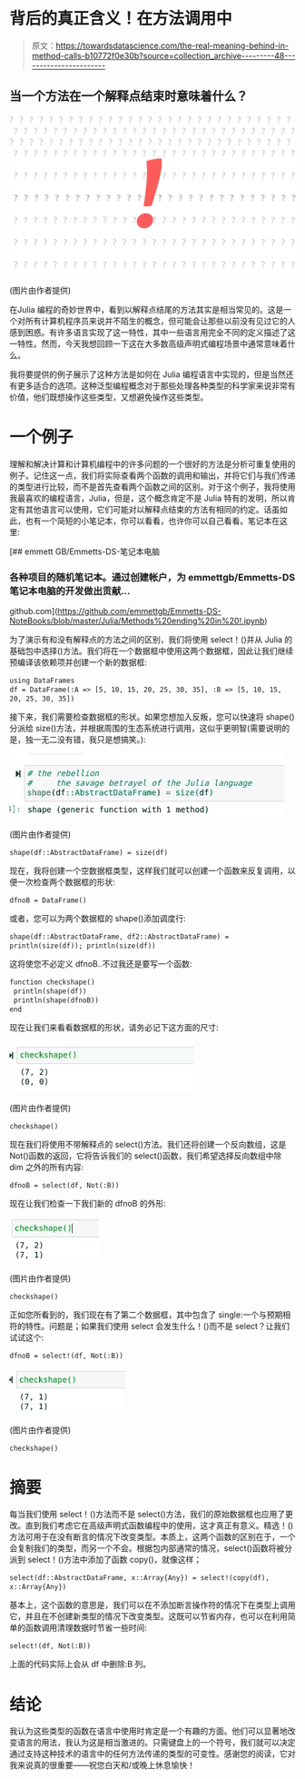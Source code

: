 # 背后的真正含义！在方法调用中

> 原文：<https://towardsdatascience.com/the-real-meaning-behind-in-method-calls-b10772f0e30b?source=collection_archive---------48----------------------->

## 当一个方法在一个解释点结束时意味着什么？

![](img/de53410d9082c309d2b20cc557571169.png)

(图片由作者提供)

在Julia 编程的奇妙世界中，看到以解释点结尾的方法其实是相当常见的。这是一个对所有计算机程序员来说并不陌生的概念，但可能会让那些以前没有见过它的人感到困惑。有许多语言实现了这一特性，其中一些语言用完全不同的定义描述了这一特性。然而，今天我想回顾一下这在大多数高级声明式编程场景中通常意味着什么。

我将要提供的例子展示了这种方法是如何在 Julia 编程语言中实现的，但是当然还有更多适合的选项。这种泛型编程概念对于那些处理各种类型的科学家来说非常有价值，他们既想操作这些类型，又想避免操作这些类型。

# 一个例子

理解和解决计算和计算机编程中的许多问题的一个很好的方法是分析可重复使用的例子。记住这一点，我们将实际查看两个函数的调用和输出，并将它们与我们传递的类型进行比较，而不是首先查看两个函数之间的区别。对于这个例子，我将使用我最喜欢的编程语言，Julia，但是，这个概念肯定不是 Julia 特有的发明，所以肯定有其他语言可以使用，它们可能对以解释点结束的方法有相同的约定。话虽如此，也有一个简短的小笔记本，你可以看看，也许你可以自己看看。笔记本在这里:

[](https://github.com/emmettgb/Emmetts-DS-NoteBooks/blob/master/Julia/Methods%20ending%20in%20!.ipynb) [## emmett GB/Emmetts-DS-笔记本电脑

### 各种项目的随机笔记本。通过创建帐户，为 emmettgb/Emmetts-DS 笔记本电脑的开发做出贡献…

github.com](https://github.com/emmettgb/Emmetts-DS-NoteBooks/blob/master/Julia/Methods%20ending%20in%20!.ipynb) 

为了演示有和没有解释点的方法之间的区别，我们将使用 select！()并从 Julia 的基础包中选择()方法。我们将在一个数据框中使用这两个数据框，因此让我们继续预编译该依赖项并创建一个新的数据框:

```
using DataFrames
df = DataFrame(:A => [5, 10, 15, 20, 25, 30, 35], :B => [5, 10, 15, 20, 25, 30, 35])
```

接下来，我们需要检查数据框的形状。如果您想加入反叛，您可以快速将 shape()分派给 size()方法，并根据周围的生态系统进行调用，这似乎更明智(需要说明的是，独一无二没有错，我只是想搞笑。):

![](img/f94510730a8246378ae19d87b01ec6ca.png)

(图片由作者提供)

```
shape(df::AbstractDataFrame) = size(df)
```

现在，我将创建一个空数据框类型，这样我们就可以创建一个函数来反复调用，以便一次检查两个数据框的形状:

```
dfnoB = DataFrame()
```

或者，您可以为两个数据框的 shape()添加调度行:

```
shape(df::AbstractDataFrame, df2::AbstractDataFrame) = println(size(df)); println(size(df))
```

这将使您不必定义 dfnoB..不过我还是要写一个函数:

```
function checkshape()
 println(shape(df))
 println(shape(dfnoB))
end
```

现在让我们来看看数据框的形状，请务必记下这方面的尺寸:

![](img/a51c00cd82433eb551969373f6c1468d.png)

(图片由作者提供)

```
checkshape()
```

现在我们将使用不带解释点的 select()方法。我们还将创建一个反向数组，这是 Not()函数的返回，它将告诉我们的 select()函数，我们希望选择反向数组中除 dim 之外的所有内容:

```
dfnoB = select(df, Not(:B))
```

现在让我们检查一下我们新的 dfnoB 的外形:

![](img/5f0f7eac054968551541206dd5027cd9.png)

(图片由作者提供)

```
checkshape()
```

正如您所看到的，我们现在有了第二个数据框，其中包含了 single:一个与预期相符的特性。问题是；如果我们使用 select 会发生什么！()而不是 select？让我们试试这个:

```
dfnoB = select!(df, Not(:B))
```

![](img/5d17c72b610ba0335d75f86fc4fae6c2.png)

(图片由作者提供)

```
checkshape()
```

# 摘要

每当我们使用 select！()方法而不是 select()方法，我们的原始数据框也应用了更改。直到我们考虑它在高级声明式函数编程中的使用，这才真正有意义。精选！()方法可用于在没有断言的情况下改变类型。本质上，这两个函数的区别在于，一个会复制我们的类型，而另一个不会。根据包内部通常的情况，select()函数将被分派到 select！()方法中添加了函数 copy()，就像这样；

```
select(df::AbstractDataFrame, x::Array{Any}) = select!(copy(df), x::Array{Any})
```

基本上，这个函数的意思是，我们可以在不添加断言操作符的情况下在类型上调用它，并且在不创建新类型的情况下改变类型。这既可以节省内存，也可以在利用简单的函数调用清理数据时节省一些时间:

```
select!(df, Not(:B))
```

上面的代码实际上会从 df 中删除:B 列。

# 结论

我认为这些类型的函数在语言中使用时肯定是一个有趣的方面。他们可以显著地改变语言的用法，我认为这是相当激进的。只需键盘上的一个符号，我们就可以决定通过支持这种技术的语言中的任何方法传递的类型的可变性。感谢您的阅读，它对我来说真的很重要——祝您白天和/或晚上休息愉快！